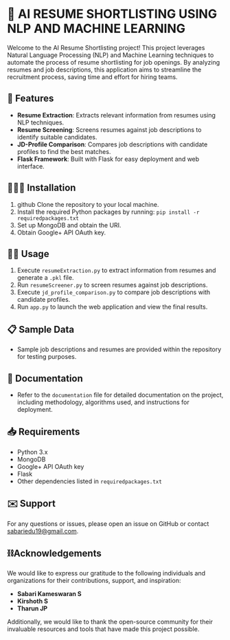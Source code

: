 #  🤖 AI RESUME SHORTLISTING USING NLP AND MACHINE LEARNING

Welcome to the AI Resume Shortlisting project! This project leverages Natural Language Processing (NLP) and Machine Learning techniques to automate the process of resume shortlisting for job openings. By analyzing resumes and job descriptions, this application aims to streamline the recruitment process, saving time and effort for hiring teams.

## 🦾 Features
- **Resume Extraction**: Extracts relevant information from resumes using NLP techniques.
- **Resume Screening**: Screens resumes against job descriptions to identify suitable candidates.
- **JD-Profile Comparison**: Compares job descriptions with candidate profiles to find the best matches.
- **Flask Framework**: Built with Flask for easy deployment and web interface.

## 👨🏻‍💻 Installation
1. github Clone the repository to your local machine.
2. Install the required Python packages by running:
```pip install -r requiredpackages.txt```
3. Set up MongoDB and obtain the URI.
4. Obtain Google+ API OAuth key.

## 🤳🏻 Usage
1. Execute `resumeExtraction.py` to extract information from resumes and generate a `.pkl` file.
2. Run `resumeScreener.py` to screen resumes against job descriptions.
3. Execute `jd_profile_comparison.py` to compare job descriptions with candidate profiles.
4. Run `app.py` to launch the web application and view the final results.

## 📋 Sample Data
- Sample job descriptions and resumes are provided within the repository for testing purposes.

## 📂 Documentation
- Refer to the `documentation` file for detailed documentation on the project, including methodology, algorithms used, and instructions for deployment.

## 📥 Requirements
- Python 3.x
- MongoDB
- Google+ API OAuth key
- Flask
- Other dependencies listed in `requiredpackages.txt`

## ✉️ Support
For any questions or issues, please open an issue on GitHub or contact sabariedu19@gmail.com.


## ⛓Acknowledgements
We would like to express our gratitude to the following individuals and organizations for their contributions, support, and inspiration:

- **Sabari Kameswaran S**
- **Kirshoth S** 
- **Tharun JP** 

Additionally, we would like to thank the open-source community for their invaluable resources and tools that have made this project possible.
